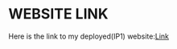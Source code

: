 <h1>WEBSITE LINK</h1>

<p>Here is the link to my deployed(IP1) website:<a href="https://gallery-np5f.onrender.com">Link</a></p>

